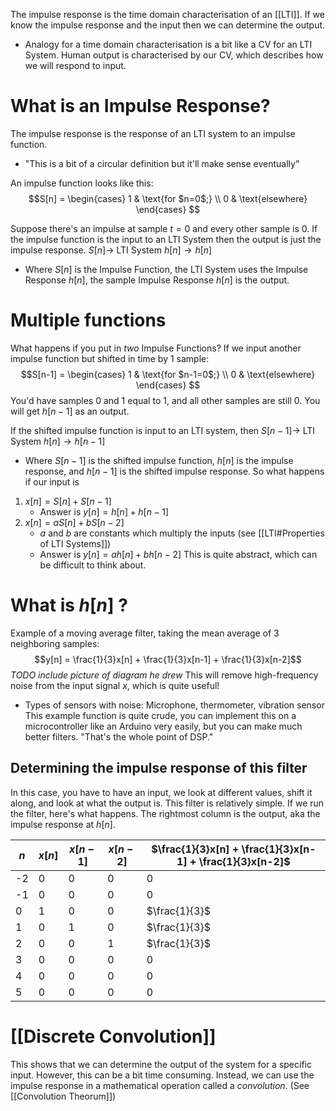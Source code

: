 The impulse response is the time domain characterisation of an [[LTI]]. If we know the impulse response and the input then we can determine the output.
- Analogy for a time domain characterisation is a bit like a CV for an LTI System. Human output is characterised by our CV, which describes how we will respond to input.

# What is an Impulse Response?
The impulse response is the response of an LTI system to an impulse function.
- "This is a bit of a circular definition but it'll make sense eventually"

An impulse function looks like this:
$$S[n] =
	\begin{cases}
      1 & \text{for $n=0$;} \\
      0 & \text{elsewhere}
    \end{cases}
$$

Suppose there's an impulse at sample $t=0$ and every other sample is 0. If the impulse function is the input to an LTI System then the output is just the impulse response.
$S[n] \rightarrow$ LTI System $h[n] \rightarrow h[n]$
- Where $S[n]$ is the Impulse Function, the LTI System uses the Impulse Response $h[n]$, the sample Impulse Response $h[n]$ is the output.

# Multiple functions
What happens if you put in *two* Impulse Functions? If we input another impulse function but shifted in time by 1 sample:
$$S[n-1] =
	\begin{cases}
      1 & \text{for $n-1=0$;} \\
      0 & \text{elsewhere}
    \end{cases}
$$
You'd have samples 0 and 1 equal to 1, and all other samples are still 0. You will get $h[n-1]$ as an output.

If the shifted impulse function is input to an LTI system, then
$S[n-1] \rightarrow$ LTI System $h[n] \rightarrow h[n-1]$
-  Where $S[n-1]$ is the shifted impulse function, $h[n]$ is the impulse response, and $h[n-1]$ is the shifted impulse response.
So what happens if our input is
1. $x[n] = S[n]+S[n-1]$
	- Answer is $y[n] = h[n]+h[n-1]$
2. $x[n]=aS[n]+bS[n-2]$
	- $a$ and $b$ are constants which multiply the inputs (see [[LTI#Properties of LTI Systems]])
	- Answer is $y[n]=ah[n]+bh[n-2]$
This is quite abstract, which can be difficult to think about.

# What is $h[n]$ ?
Example of a moving average filter, taking the mean average of 3 neighboring samples:
$$y[n] = \frac{1}{3}x[n] + \frac{1}{3}x[n-1] + \frac{1}{3}x[n-2]$$
*TODO include picture of diagram he drew*
This will remove high-frequency noise from the input signal $x$, which is quite useful!
- Types of sensors with noise: Microphone, thermometer, vibration sensor
This example function is quite crude, you can implement this on a microcontroller like an Arduino very easily, but you can make much better filters. "That's the whole point of DSP."
## Determining the impulse response of this filter
In this case, you have to have an input, we look at different values, shift it along, and look at what the output is. This filter is relatively simple. If we run the filter, here's what happens. The rightmost column is the output, aka the impulse response at $h[n]$.

| $n$ | $x[n]$ | $x[n-1]$ | $x[n-2]$ | $\frac{1}{3}x[n] + \frac{1}{3}x[n-1] + \frac{1}{3}x[n-2]$ |
| --- | ------ | -------- | -------- | ----------------------------------------------------- |
| -2  | 0      | 0        | 0        | 0                                                     |
| -1  | 0      | 0        | 0        | 0                                                     |
| 0   | 1      | 0        | 0        | $\frac{1}{3}$                                         |
| 1   | 0      | 1        | 0        | $\frac{1}{3}$                                         |
| 2   | 0      | 0        | 1        | $\frac{1}{3}$                                         |
| 3   | 0      | 0        | 0        | 0                                                     |
| 4   | 0      | 0        | 0        | 0                                                     |
| 5   | 0      | 0        | 0        | 0                                                     |
# [[Discrete Convolution]]
This shows that we can determine the output of the system for a specific input. However, this can be a bit time consuming. Instead, we can use the impulse response in a mathematical operation called a *convolution*. (See [[Convolution Theorum]])
